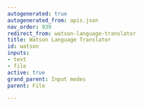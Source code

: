 ```yaml
---
autogenerated: true
autogenerated_from: apis.json
nav_order: 939
redirect_from: watson-language-translator
title: Watson Language Translator
id: watson
inputs:
- text
- file
active: true
grand_parent: Input modes
parent: File

---
```


